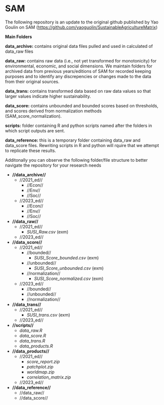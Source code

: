 # SAM
The following repository is an update to the original github published by Yao Goulin on SAM (https://github.com/yaoguolin/SustainableAgricultureMatrix)

**Main Folders**

**data_archive:** contains original data files pulled and used in calculated of data_raw files

**data_raw:** contains raw data (i.e., not yet transformed for monotonicity) for environmental, economic, and social dimensions. We maintain folders for archived data from previous years/editions of SAM for recorded keeping purposes and to identify any discrepencies or changes made to the data from their original sources.

**data_trans:** contains transformed data based on raw data values so that larger values indicate higher sustainability.

**data_score:** contains unbounded and bounded scores based on thresholds, and scores derived from normalization methods (SAM_score_normalization).

**scripts:** folder containing R and python scripts named after the folders in which script outputs are sent.

**data_reference:** this is a temporary folder containing data_raw and data_score files. Rewriting scripts in R and python will rquire that we attempt to replicate
these results.

Additonally you can observe the following folder/file structure to better navigate the repository for your research needs

  - **//data_archive//**
    - //2021_ed//
      - //Econ//
      - //Env//
      - //Soc//
    - //2023_ed//
      - //Econ//
      - //Env//
      - //Soc//
  - **//data_raw//**
    - //2021_ed//
      - *SUSI_Raw.csv* (exm)
    - //2023_ed//
  - **//data_score//**
    - //2021_ed//
      - //bounded//
        - *SUSI_Score_bounded.csv* (exm)
      - //unbounded//
        - *SUSI_Score_unbounded.csv* (exm)
      - //normalization//
        - *SUSI_Score_normalized.csv* (exm)
    - //2023_ed//
      - //bounded//
      - //unbounded//
      - //normalization//
  - **//data_trans//**
    - //2021_ed//
      - *SUSI_trans.csv* (exm)
    - //2023_ed//
  - **//scripts//**
    - *data_raw.R*
    - *data_score.R*
    - *data_trans.R*
    - *data_products.R*
  - **//data_products//**
    - //2021_ed//
      - *score_report.zip*
      - *patchplot.zip*
      - *worldmap.zip*
      - *correlation_matrix.zip*
    - //2023_ed//
  - **//data_reference//**
    -  //data_raw//
    -  //data_score//
